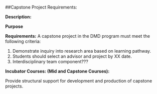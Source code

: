 ##Capstone Project Requirements:

**Description:**

**Purpose**

**Requirements:**
A capstone project in the DMD program must meet the following criteria:

1. Demonstrate inquiry into research area based on learning pathway.
2. Students should select an advisor and project by XX date.
3. Interdisciplinary team component???

**Incubator Courses: (Mid and Capstone Courses):**

Provide structural support for development and production of capstone projects.

